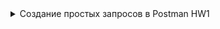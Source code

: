 
<details>
  <summary>Создание простых запросов в Postman HW1 </summary>
Server: http://162.55.220.72:5005   

1. **Endpoint_1**
Method: GET  
EndPoint: /get_method
request url params:   
 name: str
 age: int

```
response: 
[
    “Str”,
    “Str”
] ```
 ```
===========================================================================================

2. **Endpoint_2**  
Method: POST
EndPoint: /user_info_3
request form data: 
 name: str
 age: int
 salary: int
```
response: 
{'name': name,
          'age': age,
          'salary': salary,
          'family': {'children': [['Alex', 24], ['Kate', 12]],
                     'u_salary_1_5_year': salary * 4}}

```
===========================================================================================

3. **Endpoint_3**  
Method: GET
EndPoint: /object_info_1
request url params: 
 name: str
 age: int
 weight: int
```
response: 
{'name': name,
          'age': age,
          'daily_food': weight * 0.012,
          'daily_sleep': weight * 2.5}
```

===========================================================================================

4. **Endpoint_4**  
Method: GET
EndPoint: /object_info_2
request url params: 
 name: str
 age: int
 salary: int
```
response: 
{'start_qa_salary': salary,
          'qa_salary_after_6_months': salary * 2,
          'qa_salary_after_12_months': salary * 2.7,
          'qa_salary_after_1.5_year': salary * 3.3,
          'qa_salary_after_3.5_years': salary * 3.8,
          'person': {'u_name': [user_name, salary, age],
                     'u_age': age,
                     'u_salary_5_years': salary * 4.2}
          }

```
===========================================================================================

5. **Endpoint_5**  
Method: GET
EndPoint: /object_info_3
request url params: 
 name: str
 age: int
 salary: int
```
response: 
{'name': name,
          'age': age,
          'salary': salary,
          'family': {'children': [['Alex', 24], ['Kate', 12]],
                     'pets': {'cat':{'name':'Sunny',
                                     'age': 3},
                              'dog':{'name':'Luky',
                                     'age': 4}},
                     'u_salary_1_5_year': salary * 4}
          }
```

===========================================================================================

6. **Endpoint_6**  
Method: GET
EndPoint: /object_info_4
request url params: 
 name: str
 age: int
 salary: int
```
response: 
{'name': name,
          'age': int(age),
          'salary': [salary, str(salary * 2), str(salary * 3)]}

```
===========================================================================================

7. **Endpoint_7**    
Method: POST
EndPoint: /user_info_2
request form data: 
 name: str
 age: int
 salary: int
```
response: 
{'start_qa_salary': salary,
          'qa_salary_after_6_months': salary * 2,
          'qa_salary_after_12_months': salary * 2.7,
          'qa_salary_after_1.5_year': salary * 3.3,
          'qa_salary_after_3.5_years': salary * 3.8,
          'person': {'u_name': [user_name, salary, age],
                     'u_age': age,
                     'u_salary_5_years': salary * 4.2}
          }
```  
</details>          
